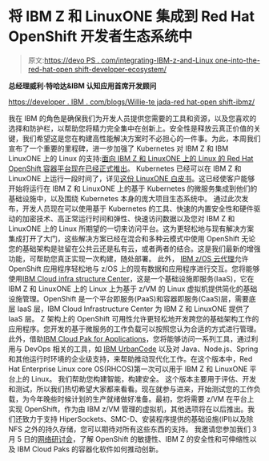 # 将 IBM Z 和 LinuxONE 集成到 Red Hat OpenShift 开发者生态系统中

> 原文:[https://devo PS . com/integrating-IBM-z-and-Linux one-into-the-red-hat-open shift-developer-ecosystem/](https://devops.com/integrating-ibm-z-and-linuxone-into-the-red-hat-openshift-developer-ecosystem/)

**总经理威利·特哈达&IBM 认知应用首席开发顾问**

[https://developer . IBM . com/blogs/Willie-te jada-red hat-open shift-ibmz/](https://developer.ibm.com/blogs/willie-tejada-redhat-openshift-ibmz/)

我在 IBM 的角色是确保我们为开发人员提供您需要的工具和资源，以及您喜欢的选择和防护栏，以帮助您将精力完全集中在创新上。安全性是释放云真正价值的关键，我们希望这是您在构建高性能解决方案时不必担心的一件事。为此，本周我们宣布了一个重要的里程碑，进一步加强了 Kubernetes 对 IBM Z 和 IBM LinuxONE 上的 Linux 的支持:[面向 IBM Z 和 LinuxONE 上的 Linux 的 Red Hat OpenShift 容器平台现在已经正式推出](https://www.ibm.com/blogs/systems/red-hat-openshift-now-available-ibm-z-linuxone/)。
Kubernetes 已经可以在 IBM Z 和 LinuxONE 上运行一段时间了，详见[这份 LinuxONE 白皮书](https://developer.ibm.com/blogs/idc-white-paper-ibm-linuxone-openshift-hybrid-cloud/)。这已经使客户能够开始将运行在 IBM Z 和 LinuxONE 上的基于 Kubernetes 的微服务集成到他们的基础设施中，以及围绕 Kubernetes 本身的庞大项目生态系统中。
通过此次发布，开发人员现在可以使用基于 Kubernetes 的工具、快速的内置安全性和硬件驱动的加密技术、高正常运行时间和弹性、快速访问数据以及您对 IBM Z 和 LinuxONE 上的 Linux 所期望的一切来访问平台。这为更轻松地与现有解决方案集成打开了大门，这些解决方案已经在混合和多种云模式中使用 OpenShift 无论您的基础架构是驻留在公共云还是私有云，或者两者的结合。这是我们最新的增强功能，可帮助您真正实现一次构建，随处部署。
此外， [IBM z/OS 云代理](https://www.ibm.com/us-en/marketplace/zos-cloud-broker)允许 OpenShift 应用程序轻松地与 z/OS 上的现有数据和应用程序进行交互。您将能够使用[IBM Cloud infra structure Center](https://www.ibm.com/us-en/marketplace/cloud-infrastructure-center)，这是一个基础设施即服务(IaaS)，它在 IBM Z 和 LinuxONE 上的 Linux 上为基于 z/VM 的 Linux 虚拟机提供简化的基础设施管理。OpenShift 是一个平台即服务(PaaS)和容器即服务(CaaS)层，需要底层 IaaS 层，IBM Cloud Infrastructure Center 为 IBM Z 和 LinuxONE 提供了 IaaS 层。
Z 架构上的 OpenShift 可用性允许更轻松地开发跨您的基础架构工作的应用程序。您开发的基于微服务的工作负载可以按照您认为合适的方式进行管理。此外，借助[IBM Cloud Pak for Applications](https://www.ibm.com/cloud/cloud-pak-for-applications)，您将能够访问一系列工具，通过利用与 DevOps 相关的工具，如 [IBM UrbanCode](https://www.ibm.com/cloud/urbancode) 以及对 Java、Node.js、Spring 和其他运行时环境的企业级支持，来帮助推动现代化工作。在这个版本中，Red Hat Enterprise Linux core OS(RHCOS)第一次可以用于 IBM Z 和 LinuxONE 平台上的 Linux。
我们帮助您构建智能，构建安全。
这个版本主要用于评估、开发和测试，所以我们热切希望大家都来看看。现在就参与进来，开始测试您的工作负载，为今年晚些时候计划的生产就绪做好准备。最初，您将需要 z/VM 在平台上实现 OpenShift，作为由 IBM z/VM 管理的虚拟机，其他选项将在以后推出。我们还致力于支持 HiperSockets、SMC-D、安装程序提供的基础设施(IPI)以及除 NFS 之外的持久存储，您可以期待对所有这些东西的支持。
我邀请您参加我们 3 月 5 日的[网络研讨会](https://event.on24.com/eventRegistration/EventLobbyServlet?target=reg20.jsp&partnerref=blog&eventid=2176040&sessionid=1&key=10580F9362892DE87ABF39472D96D7AB&regTag=&sourcepage=register)，了解 OpenShift 的敏捷性、IBM Z 的安全性和可伸缩性以及 IBM Cloud Paks 的容器化软件如何推动创新。